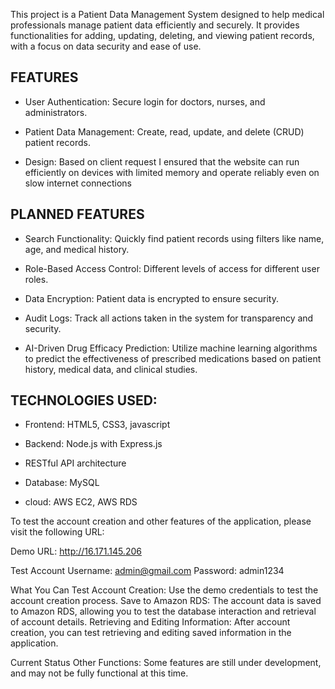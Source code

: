 This project is a Patient Data Management System designed to help medical professionals manage patient data efficiently and securely. It provides functionalities for adding, updating, deleting, and viewing patient records, with a focus on data security and ease of use.

## FEATURES

- User Authentication: Secure login for doctors, nurses, and administrators.

- Patient Data Management: Create, read, update, and delete (CRUD) patient records.

- Design: Based on client request I ensured that the website can run efficiently on devices with limited memory and operate reliably even on slow internet connections


## PLANNED FEATURES

- Search Functionality: Quickly find patient records using filters like name, age, and medical history.

- Role-Based Access Control: Different levels of access for different user roles.

- Data Encryption: Patient data is encrypted to ensure security.

- Audit Logs: Track all actions taken in the system for transparency and security.

- AI-Driven Drug Efficacy Prediction: Utilize machine learning algorithms to predict the effectiveness of prescribed medications based on patient history, medical data, and clinical studies.

## TECHNOLOGIES USED:

- Frontend: HTML5, CSS3, javascript

- Backend: Node.js with Express.js

- RESTful API architecture

- Database: MySQL

- cloud: AWS EC2, AWS RDS

To test the account creation and other features of the application, please visit the following URL:

Demo URL:
http://16.171.145.206

Test Account
Username: admin@gmail.com
Password: admin1234

What You Can Test
Account Creation: Use the demo credentials to test the account creation process.
Save to Amazon RDS: The account data is saved to Amazon RDS, allowing you to test the database interaction and retrieval of account details.
Retrieving and Editing Information: After account creation, you can test retrieving and editing saved information in the application.

Current Status
Other Functions: Some features are still under development, and may not be fully functional at this time.